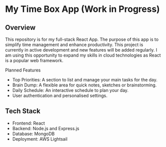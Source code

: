 # My Time Box App (Work in Progress)
## Overview
This repository is for my full-stack React App. The purpose of this app is to simplify time management and enhance productivity. This project is currently in active development and new features will be added regularly. I am using this opportunity to expand my skills in cloud technologies as React is a popular web framework.

Planned Features 

* Top Priorities: A section to list and manage your main tasks for the day.
* Brain Dump: A flexible area for quick notes, sketches or brainstorming.
* Daily Schedule: An interactive schedule to plan your day.
* User authentication and personalised settings.

## Tech Stack

* Frontend: React
* Backend: Node.js and Express.js
* Database: MongoDB
* Deployment: AWS Lightsail
